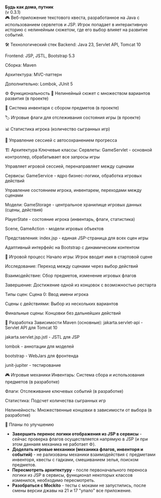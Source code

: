 **Будь как дома, путник**  
(v 0.3.1)  
🎮
Веб-приложение текстового квеста, разработанное на Java с использованием сервлетов и JSP. Игрок попадает в интерактивную историю с нелинейным сюжетом, где его выбор влияет на развитие событий.

🛠️ Технологический стек
Backend: Java 23, Servlet API, Tomcat 10

Frontend: JSP, JSTL, Bootstrap 5.3

Сборка: Maven

Архитектура: MVC-паттерн

Дополнительно: Lombok, JUnit 5

⚙️ Функциональность
🌟 Нелинейный сюжет с множеством вариантов развития (в проекте)

🎒 Система инвентаря с сбором предметов (в проекте)

🏷️ Игровые флаги для отслеживания состояния игры (в проекте)

📊 Статистика игрока (количество сыгранных игр)

💾 Управление сессией с автосохранением прогресса

🏗️ Архитектура
Ключевые классы:
Сервлеты:
GameServlet - основной контроллер, обрабатывает все запросы игры

Управляет игровой сессией, перенаправляет между сценами

Сервисы:
GameService - ядро бизнес-логики, обработка игровых действий

Управление состоянием игрока, инвентарем, переходами между сценами

Модели:
GameStorage - центральное хранилище игровых данных (сцены, действия)

PlayerState - состояние игрока (инвентарь, флаги, статистика)

Scene, GameAction - модели игровых объектов

Представления:
index.jsp - единая JSP-страница для всех сцен игры

Адаптивный интерфейс на Bootstrap с динамическим контентом

🎯 Игровой процесс
Начало игры: Игрок вводит имя в стартовой сцене

Исследование: Переход между сценами через выбор действий

Взаимодействие: Сбор предметов, изменение игровых флагов

Завершение: Достижение одной из концовок с возможностью рестарта

Типы сцен:
Сцена 0: Ввод имени игрока

Сцены с действиями: Выбор из нескольких вариантов

Финальные сцены: Концовки без дальнейших действий

🔧 Разработка
Зависимости Maven (основные):
jakarta.servlet-api - Servlet API для Tomcat 10

jakarta.servlet.jsp.jstl - JSTL для JSP

lombok - аннотации для моделей

bootstrap - WebJars для фронтенда

junit-jupiter - тестирование

🎮 Игровые механики
Инвентарь: Система сбора и использования предметов (в разработке)

Флаги: Отслеживание ключевых событий (в разработке)

Статистика: Подсчет количества сыгранных игр

Нелинейность: Множественные концовки в зависимости от выбора (в разработке)

🔮 Планы по улучшению

- **Завершить перенос логики отображения из JSP в сервисы** - сейчас проверка флагов осуществляется напрямую в JSP (и при этом даннаяя механика не работает ⚙️).
- **Доделать игровые механики (механика флагов, инвенторя и событий)** - не рализованы механики взаимодействия с предметами инвенторя, квесты с гадками, смешиванием зелья, поиском предметов.
- **Пересмотреть архитектуру** - после первоначального переноса логики из JSP в сервисы, функционал некоторых классов изменился, необходимо пересмотреть.
- **Разобраться с Mockito** - тесты с моками не запустились, после смены версии джавы на 21 и 17 "упало" все приложение.
